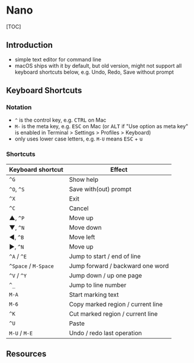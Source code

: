 # Nano

[TOC]



## Introduction

- simple text editor for command line
- macOS ships with it by default, but old version, might not support all keyboard shortcuts below, e.g. Undo, Redo, Save without prompt



## Keyboard Shortcuts

### Notation

- `^` is the control key, e.g. <kbd>CTRL</kbd> on Mac
- `M-` is the meta key, e.g. <kbd>ESC</kbd> on Mac (or <kbd>ALT</kbd> if "Use option as meta key" is enabled in Terminal &gt; Settings &gt; Profiles &gt; Keyboard)
- only uses lower case letters, e.g. `M-U` means <kbd>ESC</kbd> + <kbd>u</kbd>

### Shortcuts

| Keyboard shortcut    | Effect                            |
| -------------------- | --------------------------------- |
| `^G`                 | Show help                         |
| `^O`, `^S`           | Save with(out) prompt             |
| `^X`                 | Exit                              |
| `^C`                 | Cancel                            |
| ▲, `^P`              | Move up                           |
| ▼, `^N`              | Move down                         |
| ◀︎, `^B`              | Move left                         |
| ▶︎, `^N`              | Move up                           |
| `^A` / `^E`          | Jump to start / end of line       |
| `^Space` / `M-Space` | Jump forward / backward one word  |
| `^V` / `^Y`          | Jump down / up one page           |
| `^_`                 | Jump to line number               |
| `M-A`                | Start marking text                |
| `M-6`                | Copy marked region / current line |
| `^K`                 | Cut marked region / current line  |
| `^U`                 | Paste                             |
| `M-U` / `M-E`        | Undo / redo last operation        |



## Resources